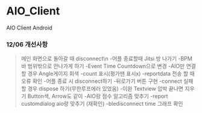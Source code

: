 # AIO_Client
AIO Client Android

### 12/06 개선사항
  >메인 화면으로 돌아갈 때 disconnect\n
  -어플 종료할때 Jitsi 방 나가기
  -BPM 바 범위밖으로 안나가게 하기
  -Event Time Countdown으로 변경
  -AIO만 연결할 경우 Angle게이지 회색
  -count 표시(평가땐 표시x)
  -reportdata 전송 할 때 오류 확인
  -어플 종료 시 disconnect하기
  -뒤로가기 버튼 구현
  -connect 실패할 경우 dispose 하기(무한루프에러 있었음)
  -이완 Textview 압박 끝나면 지우기 Button색, Arrow도 같이
  -AIO랑 점수 알고리즘 맞추기
  -report customdialog aio랑 맞추기 (재확인)
  -bledisconnect time 그래프 확인

